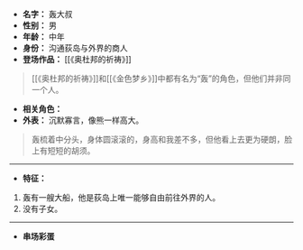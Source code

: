 
- **名字：** 轰大叔
- **性别：** 男
- **年龄：** 中年
- **身份：** 沟通荻岛与外界的商人
- **登场作品：** [[《奥杜邦的祈祷》]]

> [[《奥杜邦的祈祷》]]和[[《金色梦乡》]]中都有名为“轰”的角色，但他们并非同一个人。

- **相关角色：** 
- **外表：** 沉默寡言，像熊一样高大。

> 轰梳着中分头，身体圆滚滚的，身高和我差不多，但他看上去更为硬朗，脸上有短短的胡须。

---

- **特征：** 

1. 轰有一艘大船，他是荻岛上唯一能够自由前往外界的人。
2. 没有子女。

---

- **串场彩蛋** 